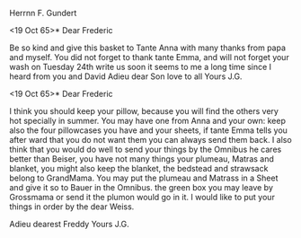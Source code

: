 Herrnn F. Gundert

 <19 Oct 65>*
Dear Frederic

Be so kind and give this basket to Tante Anna with many thanks from papa and myself. You did not forget to thank tante Emma, and will not forget your wash on Tuesday 24th write us soon it seems to me a long time since I heard from you and David Adieu dear Son love to all
 Yours J.G.



 <19 Oct 65>*
Dear Frederic

I think you should keep your pillow, because you will find the others very hot specially in summer. You may have one from Anna and your own: keep also the four pillowcases you have and your sheets, if tante Emma tells you after ward that you do not want them you can always send them back. 
I also think that you would do well to send your things by the Omnibus he cares better than Beiser, you have not many things your plumeau, Matras and blanket, you might also keep the blanket, the bedstead and strawsack belong to GrandMama. You may put the plumeau and Matrass in a Sheet and give it so to Bauer in the Omnibus. the green box you may leave by Grossmama or send it the plumon would go in it. I would like to put your things in order by the dear Weiss.

Adieu dearest Freddy
 Yours J.G.
